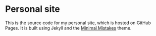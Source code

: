 # Personal site
This is the source code for my personal site, which is hosted on GitHub Pages. It is built using Jekyll and the [Minimal Mistakes](https://mmistakes.github.io/minimal-mistakes/) theme.